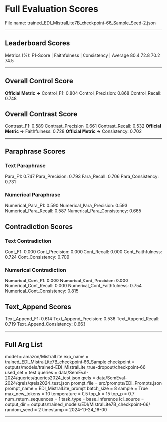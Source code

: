 # Full Evaluation Scores

File name: trained_EDI_MistralLite7B_checkpoint-66_Sample_Seed-2.json


---

## Leaderboard Scores

Metrics (%): F1-Score | Faithfulness | Consistency | Average
                80.4        72.8          70.2        74.5

---

## Overall Control Score

**Official Metric ->** Control_F1: 0.804
Control_Precision: 0.868
Control_Recall: 0.748

## Overall Contrast Score

Contrast_F1: 0.589
Contrast_Precision: 0.661
Contrast_Recall: 0.532
**Official Metric ->** Faithfulness: 0.728
**Official Metric ->** Consistency: 0.702

---


## Paraphrase Scores


### Text Paraphrase

Para_F1: 0.747
Para_Precision: 0.793
Para_Recall: 0.706
Para_Consistency: 0.731


### Numerical Paraphrase

Numerical_Para_F1: 0.590
Numerical_Para_Precision: 0.593
Numerical_Para_Recall: 0.587
Numerical_Para_Consistency: 0.665


## Contradiction Scores


### Text Contradiction

Cont_F1: 0.000
Cont_Precision: 0.000
Cont_Recall: 0.000
Cont_Faithfulness: 0.724
Cont_Consistency: 0.709


### Numerical Contradiction

Numerical_Cont_F1: 0.000
Numerical_Cont_Precision: 0.000
Numerical_Cont_Recall: 0.000
Numerical_Cont_Faithfulness: 0.754
Numerical_Cont_Consistency: 0.815


## Text_Append Scores

Text_Append_F1: 0.614
Text_Append_Precision: 0.536
Text_Append_Recall: 0.719
Text_Append_Consistency: 0.663

---

## Full Arg List

model = amazon/MistralLite
exp_name = trained_EDI_MistralLite7B_checkpoint-66_Sample
checkpoint = outputs/models/trained-EDI_MistralLite_true-dropout/checkpoint-66
used_set = test
queries = data/SemEval-2024/queries/queries2024_test.json
qrels = data/SemEval-2024/qrels/qrels2024_test.json
prompt_file = src/prompts/EDI_Prompts.json
prompt_name = EDI_MistralLite_prompt
batch_size = 8
sample = True
max_new_tokens = 10
temperature = 0.5
top_k = 15
top_p = 0.7
num_return_sequences = 1
task_type = base_inference
icl_source = 
output_dir = outputs/trained_models/EDI/MistralLite7B_checkpoint-66/
random_seed = 2
timestamp = 2024-10-24_16-00

---

